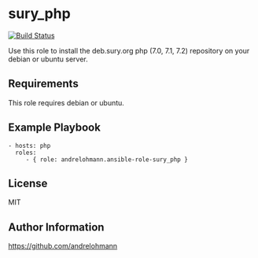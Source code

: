 sury_php
=============

[![Build Status](https://travis-ci.org/andrelohmann/ansible-role-sury_php.svg?branch=master)](https://travis-ci.org/andrelohmann/ansible-role-sury_php)

Use this role to install the deb.sury.org php (7.0, 7.1, 7.2) repository on your debian or ubuntu server.

Requirements
------------

This role requires debian or ubuntu.

Example Playbook
----------------

    - hosts: php
      roles:
         - { role: andrelohmann.ansible-role-sury_php }

License
-------

MIT

Author Information
------------------

https://github.com/andrelohmann
